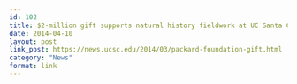 ```yaml
---
id: 102
title: $2-million gift supports natural history fieldwork at UC Santa Cruz
date: 2014-04-10
layout: post
link_post: https://news.ucsc.edu/2014/03/packard-foundation-gift.html
category: "News"
format: link
---
```

